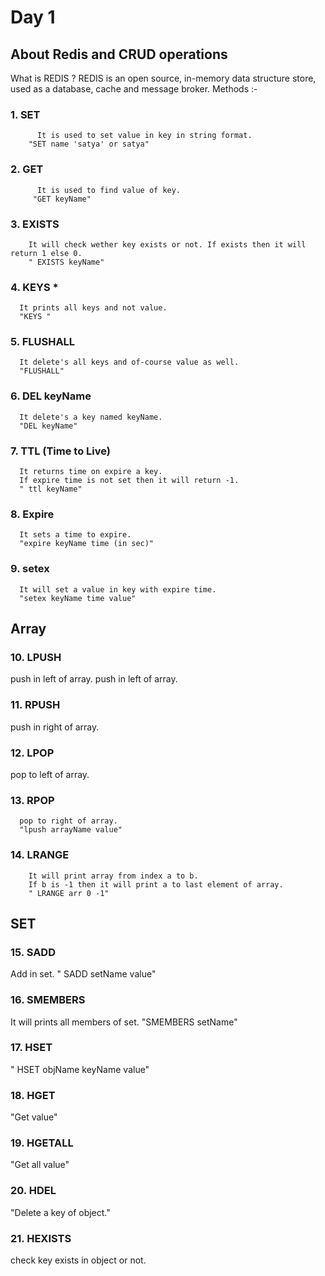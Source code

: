 
# Day 1 
## About Redis and CRUD operations 
What is REDIS ?
REDIS is an open source, in-memory data structure store, used as a database, cache and message broker.
Methods :-
  ### 1. SET
          It is used to set value in key in string format.
        "SET name 'satya' or satya"


### 2. GET
          It is used to find value of key.
         "GET keyName"


### 3. EXISTS
        It will check wether key exists or not. If exists then it will return 1 else 0.
        " EXISTS keyName"


### 4. KEYS *
      It prints all keys and not value.
      "KEYS "


### 5. FLUSHALL
      It delete's all keys and of-course value as well.
      "FLUSHALL"


### 6. DEL keyName
      It delete's a key named keyName.
      "DEL keyName"


### 7. TTL (Time to Live)
      It returns time on expire a key.
      If expire time is not set then it will return -1.
      " ttl keyName"


### 8. Expire
      It sets a time to expire.
      "expire keyName time (in sec)"


### 9. setex
      It will set a value in key with expire time.
      "setex keyName time value"

##  Array
### 10. LPUSH
push in left of array.
      push in left of array.

### 11. RPUSH
push in right of array.

### 12. LPOP
pop to left of array.

### 13. RPOP
      pop to right of array.
      "lpush arrayName value"

### 14. LRANGE
        It will print array from index a to b.
        If b is -1 then it will print a to last element of array.
        " LRANGE arr 0 -1"

## SET

### 15. SADD
Add in set.
" SADD setName value"

### 16. SMEMBERS
It will prints all members of set.
 "SMEMBERS setName"

### 17. HSET
" HSET objName keyName value"

### 18. HGET
"Get value"

### 19. HGETALL
"Get all value"

### 20. HDEL
"Delete a key of object."

### 21. HEXISTS
check key exists in object or not.
